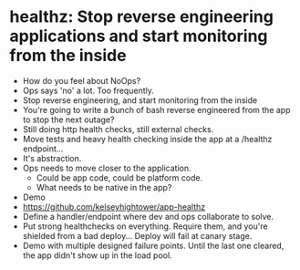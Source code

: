 # healthz: Stop reverse engineering applications and start monitoring from the inside

* How do you feel about NoOps?
* Ops says 'no' a lot.  Too frequently.
* Stop reverse engineering, and start monitoring from the inside
* You're going to write a bunch of bash reverse engineered from the app to
  stop the next outage?
* Still doing http health checks, still external checks.
* Move tests and heavy health checking inside the app at a /healthz endpoint...
* It's abstraction.  
* Ops needs to move closer to the application.
    * Could be app code, could be platform code.
    * What needs to be native in the app?
* Demo
* https://github.com/kelseyhightower/app-healthz
* Define a handler/endpoint where dev and ops collaborate to solve.
* Put strong healthchecks on everything.  Require them, and you're shielded
  from a bad deploy... Deploy will fail at canary stage.
* Demo with multiple designed failure points.  Until the last one cleared, the
  app didn't show up in the load pool.
